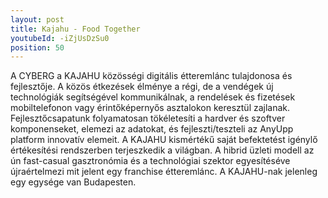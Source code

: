 ```yaml
---
layout: post
title: Kajahu - Food Together
youtubeId: -iZjUsDzSu0
position: 50
---
```


A CYBERG a KAJAHU közösségi digitális étteremlánc tulajdonosa és fejlesztője. A közös étkezések élménye a régi, de a vendégek új technológiák segítségével kommunikálnak, a rendelések és fizetések mobiltelefonon vagy érintőképernyős asztalokon keresztül zajlanak. Fejlesztőcsapatunk folyamatosan tökéletesíti a hardver és szoftver komponenseket, elemezi az adatokat, és fejleszti/teszteli az AnyUpp platform innovatív elemeit. A KAJAHU kismértékű saját befektetést igénylő értékesítési rendszerben terjeszkedik a világban. A hibrid üzleti modell az ún fast-casual gasztronómia és a technológiai szektor egyesítéséve újraértelmezi mit jelent egy franchise étteremlánc. A KAJAHU-nak jelenleg egy egysége van Budapesten.
